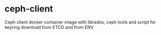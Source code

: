 # ceph-client
Ceph client docker container image with librados, ceph tools and script for keyring download from ETCD and from ENV
